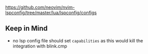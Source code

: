https://github.com/neovim/nvim-lspconfig/tree/master/lua/lspconfig/configs

## Keep in Mind
- no lsp config file should set `capabilities` as this would kill the integration with blink.cmp
